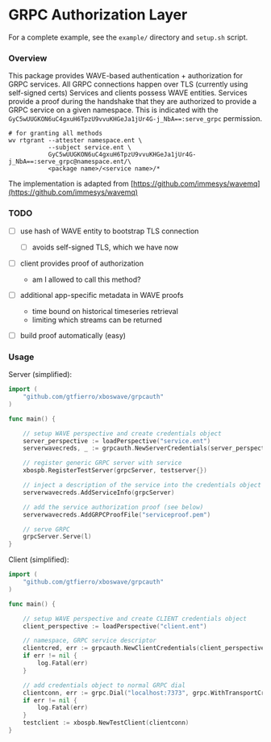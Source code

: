 # GRPC Authorization Layer

For a complete example, see the `example/` directory and `setup.sh` script.

### Overview

This package provides WAVE-based authentication + authorization for GRPC services.
All GRPC connections happen over TLS (currently using self-signed certs)
Services and clients possess WAVE entities.
Services provide a proof during the handshake that they are authorized to provide a GRPC service on a given namespace.
This is indicated with the `GyC5wUUGKON6uC4gxuH6TpzU9vvuKHGeJa1jUr4G-j_NbA==:serve_grpc` permission.

```
# for granting all methods
wv rtgrant --attester namespace.ent \
           --subject service.ent \
           GyC5wUUGKON6uC4gxuH6TpzU9vvuKHGeJa1jUr4G-j_NbA==:serve_grpc@namespace.ent/\
           <package name>/<service name>/*
```

The implementation is adapted from [https://github.com/immesys/wavemq](https://github.com/immesys/wavemq)

### TODO

- [ ] use hash of WAVE entity to bootstrap TLS connection
    - [ ] avoids self-signed TLS, which we have now
- [ ] client provides proof of authorization
    - am I allowed to call this method?
- [ ] additional app-specific metadata in WAVE proofs
    - time bound on historical timeseries retrieval
    - limiting which streams can be returned
- [ ] build proof automatically (easy)


### Usage

Server (simplified):
```go
import (
    "github.com/gtfierro/xboswave/grpcauth"
)

func main() {

    // setup WAVE perspective and create credentials object
    server_perspective := loadPerspective("service.ent")
    serverwavecreds, _ := grpcauth.NewServerCredentials(server_perspective, "localhost:410")

    // register generic GRPC server with service
    xbospb.RegisterTestServer(grpcServer, testserver{})

    // inject a description of the service into the credentials object
    serverwavecreds.AddServiceInfo(grpcServer)

    // add the service authorization proof (see below)
    serverwavecreds.AddGRPCProofFile("serviceproof.pem")

    // serve GRPC
    grpcServer.Serve(l)
}
```

Client (simplified):

```go
import (
    "github.com/gtfierro/xboswave/grpcauth"
)

func main() {

    // setup WAVE perspective and create CLIENT credentials object
    client_perspective := loadPerspective("client.ent")

    // namespace, GRPC service descriptor
    clientcred, err := grpcauth.NewClientCredentials(client_perspective, "localhost:410", "GyBHxjkpzmGxXk9qgJW6AJHCXleNifvhgusCs0v1MLFWJg==", "xbospb/Test/*")
    if err != nil {
        log.Fatal(err)
    }

    // add credentials object to normal GRPC dial
    clientconn, err := grpc.Dial("localhost:7373", grpc.WithTransportCredentials(clientcred), grpc.FailOnNonTempDialError(true), grpc.WithBlock(), grpc.WithTimeout(30*time.Second))
    if err != nil {
        log.Fatal(err)
    }
    testclient := xbospb.NewTestClient(clientconn)
}
```
